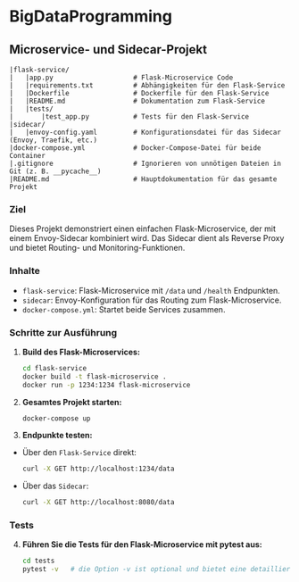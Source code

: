 # BigDataProgramming
## Microservice- und Sidecar-Projekt

    |flask-service/
    |   |app.py                    # Flask-Microservice Code
    |   |requirements.txt          # Abhängigkeiten für den Flask-Service
    |   |Dockerfile                # Dockerfile für den Flask-Service
    |   |README.md                 # Dokumentation zum Flask-Service
    |   |tests/
    |       |test_app.py           # Tests für den Flask-Service
    |sidecar/
    |   |envoy-config.yaml         # Konfigurationsdatei für das Sidecar (Envoy, Traefik, etc.)
    |docker-compose.yml            # Docker-Compose-Datei für beide Container
    |.gitignore                    # Ignorieren von unnötigen Dateien in Git (z. B. __pycache__)
    |README.md                     # Hauptdokumentation für das gesamte Projekt

### Ziel
Dieses Projekt demonstriert einen einfachen Flask-Microservice, der mit einem Envoy-Sidecar kombiniert wird. Das Sidecar dient als Reverse Proxy und bietet Routing- und Monitoring-Funktionen.

### Inhalte
- `flask-service`: Flask-Microservice mit `/data` und `/health` Endpunkten.
- `sidecar`: Envoy-Konfiguration für das Routing zum Flask-Microservice.
- `docker-compose.yml`: Startet beide Services zusammen.

### Schritte zur Ausführung
1. **Build des Flask-Microservices:**
   ```bash
   cd flask-service
   docker build -t flask-microservice .
   docker run -p 1234:1234 flask-microservice
2. **Gesamtes Projekt starten:**
    ```bash
    docker-compose up
3. **Endpunkte testen:** <br>
- Über den `Flask-Service` direkt:
    ```bash
    curl -X GET http://localhost:1234/data
- Über das `Sidecar`:
    ```bash
    curl -X GET http://localhost:8080/data
### Tests
4. **Führen Sie die Tests für den Flask-Microservice mit pytest aus:**
    ```bash
    cd tests
    pytest -v   # die Option -v ist optional und bietet eine detaillierte Ansicht der Testergebnisse
